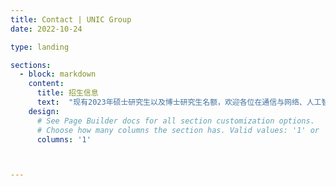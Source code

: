 ```yaml
---
title: Contact | UNIC Group
date: 2022-10-24

type: landing

sections:
  - block: markdown
    content:
      title: 招生信息
      text:  "现有2023年硕士研究生以及博士研究生名额，欢迎各位在通信与网络、人工智能等领域有兴趣，有想法，有追求的同学加入！<br>无论你有对学术上的抱负还是对工程的热爱，这里都会给你全力支持！希望我们共同进步！欢迎通信、数学、计算机、电子、信息安全、微电子等相关专业同学联系。<br> 承楠: nancheng@xidian.edu.cn <br> 王秀程（助理）: xcwang_1@xidian.edu.cn "
    design:
      # See Page Builder docs for all section customization options.
      # Choose how many columns the section has. Valid values: '1' or '2'.
      columns: '1'



---
```

